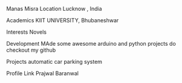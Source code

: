 Manas Misra
Location
Lucknow , India

Academics
KIIT UNIVERSITY, Bhubaneshwar

Interests
Novels

Development
MAde some awesome arduino and python projects do checkout my github

Projects
automatic car parking system

Profile Link
Prajwal Baranwal
